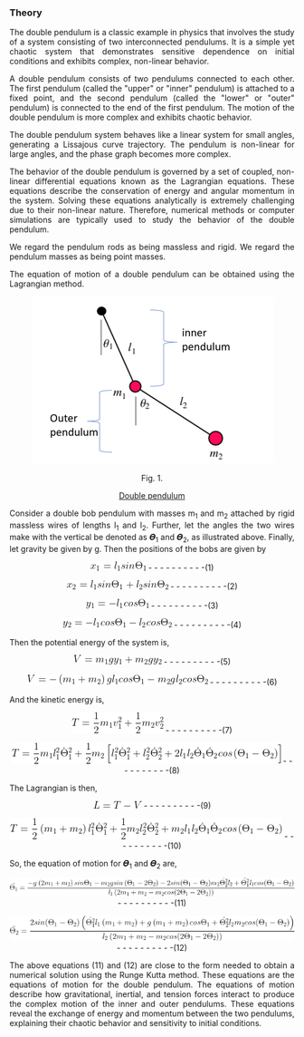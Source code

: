 ### Theory

<div align="justify">

The double pendulum is a classic example in physics that involves the study of a system consisting of two interconnected pendulums. It is a simple yet chaotic system that demonstrates sensitive dependence on initial conditions and exhibits complex, non-linear behavior.

A double pendulum consists of two pendulums connected to each other. The first pendulum (called the "upper" or "inner" pendulum) is attached to a fixed point, and the second pendulum (called the "lower" or "outer" pendulum) is connected to the end of the first pendulum. The motion of the double pendulum is more complex and exhibits chaotic behavior.

The double pendulum system behaves like a linear system for small angles, generating a Lissajous curve trajectory. The pendulum is non-linear for large angles, and the phase graph becomes more complex.

The behavior of the double pendulum is governed by a set of coupled, non-linear differential equations known as the Lagrangian equations. These equations describe the conservation of energy and angular momentum in the system. Solving these equations analytically is extremely challenging due to their non-linear nature. Therefore, numerical methods or computer simulations are typically used to study the behavior of the double pendulum.

We regard the pendulum rods as being massless and rigid. We regard the pendulum masses as being point masses.

The equation of motion of a double pendulum can be obtained using the Lagrangian method.

<center>
<img src="images/fig1.png">

Fig. 1.

[Double pendulum](https://scienceworld.wolfram.com/physics/dimg270.gif)

</center>

Consider a double bob pendulum with masses m<sub>1</sub> and m<sub>2</sub> attached by rigid massless wires of lengths l<sub>1</sub> and l<sub>2</sub>. Further, let the angles the two wires make with the vertical be denoted as 𝜭<sub>1</sub> and 𝜭<sub>2</sub>, as illustrated above. Finally, let gravity be given by g. Then the positions of the bobs are given by

<center>
<img src="images/img1.png"> - - - - - - - - - -(1)

<img src="images/img2.png"> - - - - - - - - - -(2)

<img src="images/img3.png"> - - - - - - - - - -(3)

<img src="images/img4.png"> - - - - - - - - - -(4)

</center>

Then the potential energy of the system is,

<center>
<img src="images/img5.png"> - - - - - - - - - -(5)

<img src="images/img6.png"> - - - - - - - - - -(6)

</center>

And the kinetic energy is,

<center>
<img src="images/img7.png"> - - - - - - - - - -(7)

<img src="images/img8.png"> - - - - - - - - - -(8)

</center>

The Lagrangian is then,

<center>
<img src="images/img9.png"> - - - - - - - - - -(9)

<img src="images/img10.png"> - - - - - - - - - -(10)

</center>

So, the equation of motion for 𝜭<sub>1</sub> and 𝜭<sub>2</sub> are,

<center>
<img src="images/img11.png"> - - - - - - - - - -(11)

<img src="images/img12.png"> - - - - - - - - - -(12)

</center>

The above equations (11) and (12) are close to the form needed to obtain a numerical solution using the Runge Kutta method. These equations are the equations of motion for the double pendulum. The equations of motion describe how gravitational, inertial, and tension forces interact to produce the complex motion of the inner and outer pendulums. These equations reveal the exchange of energy and momentum between the two pendulums, explaining their chaotic behavior and sensitivity to initial conditions.

</div>
